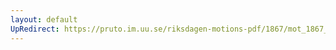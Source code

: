 ```yaml
---
layout: default
UpRedirect: https://pruto.im.uu.se/riksdagen-motions-pdf/1867/mot_1867__ak__165/mot_1867__ak__165-001.pdf
---
```

